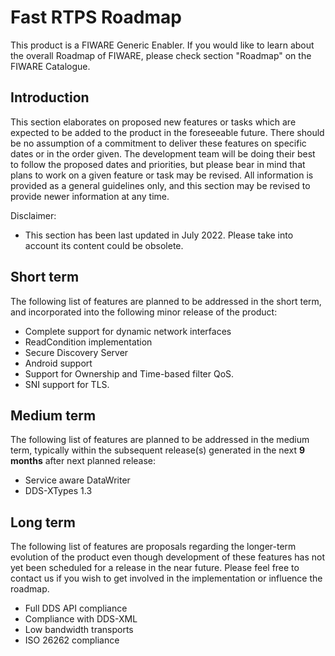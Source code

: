 # Fast RTPS Roadmap

This product is a FIWARE Generic Enabler.
If you would like to learn about the overall Roadmap of FIWARE, please check section "Roadmap" on the FIWARE Catalogue.

## Introduction

This section elaborates on proposed new features or tasks which are expected to be added to the product in the
foreseeable future.
There should be no assumption of a commitment to deliver these features on specific dates or in the order given.
The development team will be doing their best to follow the proposed dates and priorities, but please bear in mind
that plans to work on a given feature or task may be revised.
All information is provided as a general guidelines only, and this section may be revised to provide newer information
at any time.

Disclaimer:

* This section has been last updated in July 2022.
  Please take into account its content could be obsolete.

## Short term

The following list of features are planned to be addressed in the short term, and incorporated into the following
minor release of the product:

* Complete support for dynamic network interfaces
* ReadCondition implementation
* Secure Discovery Server
* Android support
* Support for Ownership and Time-based filter QoS.
* SNI support for TLS.

## Medium term

The following list of features are planned to be addressed in the medium term, typically within the subsequent
release(s) generated in the next **9 months** after next planned release:

* Service aware DataWriter
* DDS-XTypes 1.3

## Long term

The following list of features are proposals regarding the longer-term evolution of the product even though development
of these features has not yet been scheduled for a release in the near future.
Please feel free to contact us if you wish to get involved in the implementation or influence the roadmap.

* Full DDS API compliance
* Compliance with DDS-XML
* Low bandwidth transports
* ISO 26262 compliance
